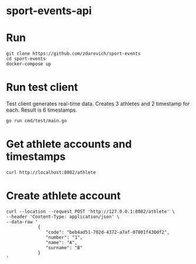 # sport-events-api

# Run
```shell script
git clone https://github.com/zdarovich/sport-events
cd sport-events
docker-compose up
```

# Run test client
Test client generates real-time data. Creates 3 athletes and 2 timestamp for each. Result is 6 timestamps.
```shell script
go run cmd/test/main.go
```

# Get athlete accounts and timestamps
```shell script
curl http://localhost:8082/athlete
```

# Create athlete account
```shell script
curl --location --request POST 'http://127.0.0.1:8082/athlete' \
--header 'Content-Type: application/json' \
--data-raw '
            {
               "code": "beb4ad51-702d-4372-a7af-07801f430df2",
               "number": "1",
               "name": "A",
               "surname": "B"
            }
'
```
